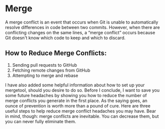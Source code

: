 # Merge

A merge conflict is an event that occurs when Git is unable to automatically resolve differences in code between two commits. However, when there are conflicting changes on the same lines, a “merge conflict” occurs because Git doesn't know which code to keep and which to discard.

## How to Reduce Merge Conflicts:

1. Sending pull requests to GitHub
2. Fetching remote changes from GitHub
3. Attempting to merge and rebase

I have also added some helpful information about how to set up your mergetool, should you desire to do so. Before I conclude, I want to save you some future headaches by showing you how to reduce the number of merge conflicts you generate in the first place. As the saying goes, an ounce of prevention is worth more than a pound of cure. Here are three useful steps to help reduce merge conflict headaches you may have. Bear in mind, though: merge conflicts are inevitable. You can decrease them, but you can never fully eliminate them.